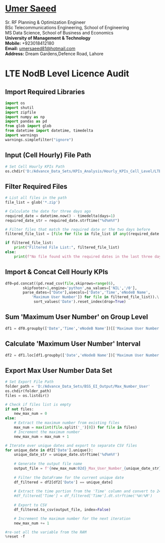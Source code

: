 #  [Umer Saeed](https://www.linkedin.com/in/engumersaeed/)
Sr. RF Planning & Optimization Engineer<br>
BSc Telecommunications Engineering, School of Engineering<br>
MS Data Science, School of Business and Economics<br>
**University of Management & Technology**<br>
**Mobile:**     +923018412180<br>
**Email:**  umersaeed81@hotmail.com<br>
**Address:** Dream Gardens,Defence Road, Lahore<br>

# LTE NodB Level Licence Audit

## Import Required Libraries


```python
import os
import shutil
import zipfile
import numpy as np
import pandas as pd
from glob import glob
from datetime import datetime, timedelta
import warnings
warnings.simplefilter("ignore")
```

## Input (Cell Hourly) File Path


```python
# Set Cell Hourly KPIs Path 
os.chdir('D:/Advance_Data_Sets/KPIs_Analysis/Hourly_KPIs_Cell_Level/LTE')
```

## Filter Required Files


```python
# List all files in the path
file_list = glob('*.zip')

# Calculate the date for three days ago
required_date = datetime.now() - timedelta(days=1)
required_date_str = required_date.strftime("%d%m%Y")

# Filter files that match the required date or the two days before
filtered_file_list = [file for file in file_list if any((required_date + timedelta(days=i)).strftime("%d%m%Y") in file for i in range(1))]

if filtered_file_list:
    print("Filtered File List:", filtered_file_list)
else:
    print(f"No file found with the required dates in the last three days.")
```

## Import & Concat Cell Hourly KPIs


```python
df0=pd.concat((pd.read_csv(file,skiprows=range(6),
        skipfooter=1,engine='python',na_values=['NIL','/0'],
        parse_dates=["Date"],usecols=['Date','Time','eNodeB Name',
            'Maximum User Number']) for file in filtered_file_list)).\
             sort_values('Date').reset_index(drop=True)
```

## Sum 'Maximum User Number' on Group Level


```python
df1 = df0.groupby(['Date','Time','eNodeB Name'])[['Maximum User Number']].sum().reset_index()
```

## Calculate 'Maximum User Number' Interval


```python
df2 = df1.loc[df1.groupby(['Date','eNodeB Name'])['Maximum User Number'].idxmax()].reset_index(drop=True)
```

## Export Max User Number Data Set


```python
# Set Export File Path
folder_path = 'D:/Advance_Data_Sets/BSS_EI_Output/Max_Number_User'
os.chdir(folder_path)
files = os.listdir()

# Check if files list is empty
if not files:
    new_max_num = 0
else:
    # Extract the maximum number from existing files
    max_num = max(int(file.split('_')[0]) for file in files)
    # Increment the maximum number
    new_max_num = max_num + 1

# Iterate over unique dates and export to separate CSV files
for unique_date in df2['Date'].unique():
    unique_date_str = unique_date.strftime('%d%m%Y')
    
    # Generate the output file name
    output_file = f'{new_max_num:02d}_Max_User_Number_{unique_date_str}.csv'
    
    # Filter the DataFrame for the current unique date
    df_filtered = df2[df2['Date'] == unique_date]
    
    # Extract the time portion from the 'Time' column and convert to 24-hour format
    #df_filtered['Time'] = df_filtered['Time'].dt.strftime('%H:%M')
    
    # Export to CSV
    df_filtered.to_csv(output_file, index=False)

    # Increment the maximum number for the next iteration
    new_max_num += 1
```


```python
#re-set all the variable from the RAM
%reset -f
```
